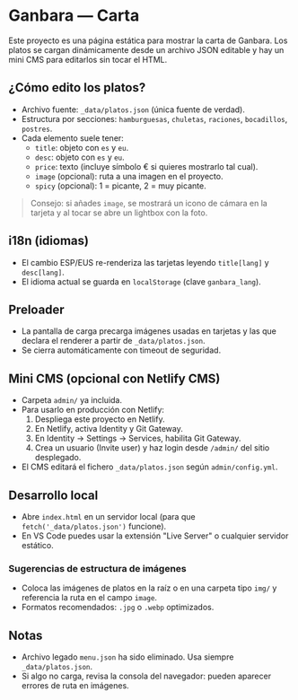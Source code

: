 # Ganbara — Carta

Este proyecto es una página estática para mostrar la carta de Ganbara. Los platos se cargan dinámicamente desde un archivo JSON editable y hay un mini CMS para editarlos sin tocar el HTML.

## ¿Cómo edito los platos?

- Archivo fuente: `_data/platos.json` (única fuente de verdad).
- Estructura por secciones: `hamburguesas`, `chuletas`, `raciones`, `bocadillos`, `postres`.
- Cada elemento suele tener:
  - `title`: objeto con `es` y `eu`.
  - `desc`: objeto con `es` y `eu`.
  - `price`: texto (incluye símbolo € si quieres mostrarlo tal cual).
  - `image` (opcional): ruta a una imagen en el proyecto.
  - `spicy` (opcional): 1 = picante, 2 = muy picante.

> Consejo: si añades `image`, se mostrará un icono de cámara en la tarjeta y al tocar se abre un lightbox con la foto.

## i18n (idiomas)

- El cambio ESP/EUS re-renderiza las tarjetas leyendo `title[lang]` y `desc[lang]`.
- El idioma actual se guarda en `localStorage` (clave `ganbara_lang`).

## Preloader

- La pantalla de carga precarga imágenes usadas en tarjetas y las que declara el renderer a partir de `_data/platos.json`.
- Se cierra automáticamente con timeout de seguridad.

## Mini CMS (opcional con Netlify CMS)

- Carpeta `admin/` ya incluida.
- Para usarlo en producción con Netlify:
  1. Despliega este proyecto en Netlify.
  2. En Netlify, activa Identity y Git Gateway.
  3. En Identity → Settings → Services, habilita Git Gateway.
  4. Crea un usuario (Invite user) y haz login desde `/admin/` del sitio desplegado.
- El CMS editará el fichero `_data/platos.json` según `admin/config.yml`.

## Desarrollo local

- Abre `index.html` en un servidor local (para que `fetch('_data/platos.json')` funcione).
- En VS Code puedes usar la extensión "Live Server" o cualquier servidor estático.

### Sugerencias de estructura de imágenes

- Coloca las imágenes de platos en la raíz o en una carpeta tipo `img/` y referencia la ruta en el campo `image`.
- Formatos recomendados: `.jpg` o `.webp` optimizados.

## Notas

- Archivo legado `menu.json` ha sido eliminado. Usa siempre `_data/platos.json`.
- Si algo no carga, revisa la consola del navegador: pueden aparecer errores de ruta en imágenes.
